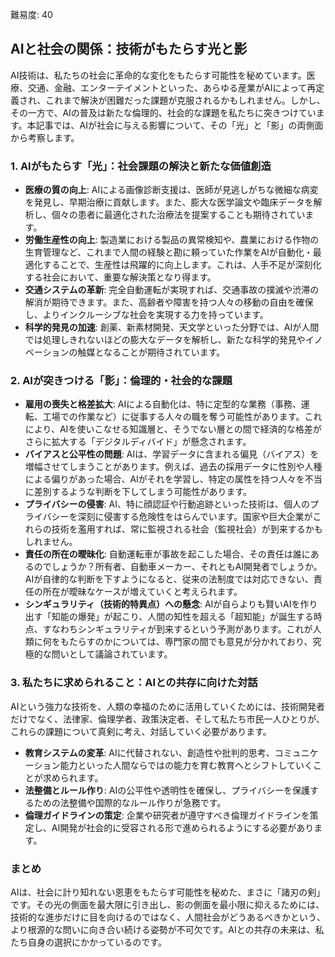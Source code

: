 難易度: 40

## AIと社会の関係：技術がもたらす光と影

AI技術は、私たちの社会に革命的な変化をもたらす可能性を秘めています。医療、交通、金融、エンターテイメントといった、あらゆる産業がAIによって再定義され、これまで解決が困難だった課題が克服されるかもしれません。しかし、その一方で、AIの普及は新たな倫理的、社会的な課題を私たちに突きつけています。本記事では、AIが社会に与える影響について、その「光」と「影」の両側面から考察します。

### 1. AIがもたらす「光」：社会課題の解決と新たな価値創造

*   **医療の質の向上**: AIによる画像診断支援は、医師が見逃しがちな微細な病変を発見し、早期治療に貢献します。また、膨大な医学論文や臨床データを解析し、個々の患者に最適化された治療法を提案することも期待されています。
*   **労働生産性の向上**: 製造業における製品の異常検知や、農業における作物の生育管理など、これまで人間の経験と勘に頼っていた作業をAIが自動化・最適化することで、生産性は飛躍的に向上します。これは、人手不足が深刻化する社会において、重要な解決策となり得ます。
*   **交通システムの革新**: 完全自動運転が実現すれば、交通事故の撲滅や渋滞の解消が期待できます。また、高齢者や障害を持つ人々の移動の自由を確保し、よりインクルーシブな社会を実現する力を持っています。
*   **科学的発見の加速**: 創薬、新素材開発、天文学といった分野では、AIが人間では処理しきれないほどの膨大なデータを解析し、新たな科学的発見やイノベーションの触媒となることが期待されています。

### 2. AIが突きつける「影」：倫理的・社会的な課題

*   **雇用の喪失と格差拡大**: AIによる自動化は、特に定型的な業務（事務、運転、工場での作業など）に従事する人々の職を奪う可能性があります。これにより、AIを使いこなせる知識層と、そうでない層との間で経済的な格差がさらに拡大する「デジタルディバイド」が懸念されます。
*   **バイアスと公平性の問題**: AIは、学習データに含まれる偏見（バイアス）を増幅させてしまうことがあります。例えば、過去の採用データに性別や人種による偏りがあった場合、AIがそれを学習し、特定の属性を持つ人々を不当に差別するような判断を下してしまう可能性があります。
*   **プライバシーの侵害**: AI、特に顔認証や行動追跡といった技術は、個人のプライバシーを深刻に侵害する危険性をはらんでいます。国家や巨大企業がこれらの技術を濫用すれば、常に監視される社会（監視社会）が到来するかもしれません。
*   **責任の所在の曖昧化**: 自動運転車が事故を起こした場合、その責任は誰にあるのでしょうか？所有者、自動車メーカー、それともAI開発者でしょうか。AIが自律的な判断を下すようになると、従来の法制度では対応できない、責任の所在が曖昧なケースが増えていくと考えられます。
*   **シンギュラリティ（技術的特異点）への懸念**: AIが自らよりも賢いAIを作り出す「知能の爆発」が起こり、人間の知性を超える「超知能」が誕生する時点、すなわちシンギュラリティが到来するという予測があります。これが人類に何をもたらすのかについては、専門家の間でも意見が分かれており、究極的な問いとして議論されています。

### 3. 私たちに求められること：AIとの共存に向けた対話

AIという強力な技術を、人類の幸福のために活用していくためには、技術開発者だけでなく、法律家、倫理学者、政策決定者、そして私たち市民一人ひとりが、これらの課題について真剣に考え、対話していく必要があります。

*   **教育システムの変革**: AIに代替されない、創造性や批判的思考、コミュニケーション能力といった人間ならではの能力を育む教育へとシフトしていくことが求められます。
*   **法整備とルール作り**: AIの公平性や透明性を確保し、プライバシーを保護するための法整備や国際的なルール作りが急務です。
*   **倫理ガイドラインの策定**: 企業や研究者が遵守すべき倫理ガイドラインを策定し、AI開発が社会的に受容される形で進められるようにする必要があります。

### まとめ

AIは、社会に計り知れない恩恵をもたらす可能性を秘めた、まさに「諸刃の剣」です。その光の側面を最大限に引き出し、影の側面を最小限に抑えるためには、技術的な進歩だけに目を向けるのではなく、人間社会がどうあるべきかという、より根源的な問いに向き合い続ける姿勢が不可欠です。AIとの共存の未来は、私たち自身の選択にかかっているのです。